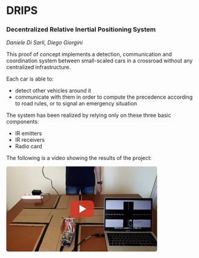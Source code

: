 # DRIPS
### Decentralized Relative Inertial Positioning System
_Daniele Di Sarli, Diego Giorgini_

This proof of concept implements a detection, communication and coordination system between small-scaled cars in a crossroad without any centralized infrastructure.

Each car is able to:

 * detect other vehicles around it
 * communicate with them in order to compute the precedence according to road rules, or to signal an emergency situation

The system has been realized by relying only on these three basic components:

 * IR emitters
 * IR receivers
 * Radio card

The following is a video showing the results of the project:

[![Watch the video](resources/video-preview.jpg)](https://youtu.be/jqtYrXdcc9c)